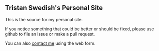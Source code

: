 ## Tristan Swedish's Personal Site

This is the source for my personal site.

If you notice something that could be better or should be fixed, please use github to file an issue or make a pull request.

You can also [contact me](http://www.tswedish.com/contact/) using the web form.
